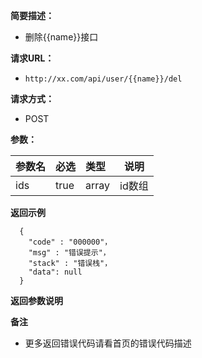 
    
**简要描述：** 

- 删除{{name}}接口

**请求URL：** 
- ` http://xx.com/api/user/{{name}}/del `
  
**请求方式：**
- POST 

**参数：** 

|参数名|必选|类型|说明|
|:----    |:---|:----- |-----   |
| ids |true  |array | id数组 |

 **返回示例**

``` 
  {
    "code" : "000000"，
    "msg" : "错误提示"，
    "stack" : "错误栈"，
    "data": null
  }
```

 **返回参数说明** 



 **备注** 

- 更多返回错误代码请看首页的错误代码描述


